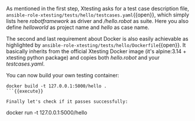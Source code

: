 As mentioned in the first step, Xtesting asks for a test case description file,
```ansible-role-xtesting/tests/hello/testcases.yaml```{{open}}, which simply
lists here *robotframework* as driver and */hello.robot* as suite. Here you
also define *helloworld* as project name and *hello* as case name.

The second and last requirement about Docker is also easily achievable as
highlighted by ```ansible-role-xtesting/tests/hello/Dockerfile```{{open}}.
It basically inherits from the official Xtesting Docker image
(it's alpine:3.14 + xtesting python package) and copies both *hello.robot* and
your *testcases.yaml*.

You can now build your own testing container:
```
docker build -t 127.0.0.1:5000/hello .
```{{execute}}

Finally let's check if it passes successfully:
```
docker run -t 127.0.0.1:5000/hello
```{{execute}}

